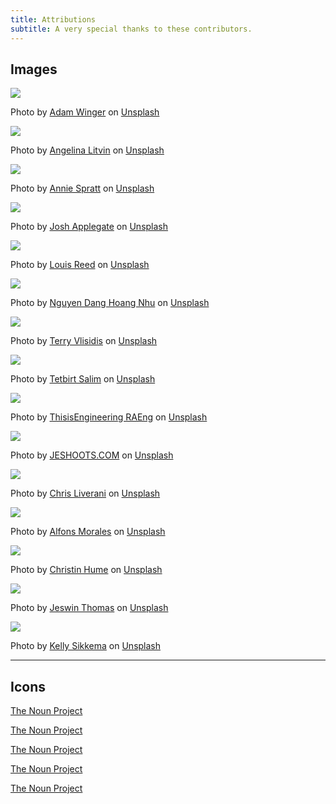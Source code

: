 ```yaml
---
title: Attributions
subtitle: A very special thanks to these contributors.
---
```

<div class="text-center">

## Images

![](/static/img/adam-winger-7fF0iei80AQ-unsplash_small.jpg)

Photo by [Adam Winger](https://unsplash.com/@awcreativeut?utm_source=unsplash&utm_medium=referral&utm_content=creditCopyText) on [Unsplash](https://unsplash.com/?utm_source=unsplash&utm_medium=referral&utm_content=creditCopyText)

![](/static/img/angelina-litvin-K3uOmmlQmOo-unsplash_small.jpg)

Photo by [Angelina Litvin](https://unsplash.com/@linalitvina?utm_source=unsplash&utm_medium=referral&utm_content=creditCopyText) on [Unsplash](https://unsplash.com/?utm_source=unsplash&utm_medium=referral&utm_content=creditCopyText)

![](/static/img/annie-spratt-4-4WPFLVhAY-unsplash_small.jpg)

Photo by [Annie Spratt](https://unsplash.com/@anniespratt?utm_source=unsplash&utm_medium=referral&utm_content=creditCopyText) on [Unsplash](https://unsplash.com/?utm_source=unsplash&utm_medium=referral&utm_content=creditCopyText)

![](/static/img/josh-applegate-p_KJvKVsH14-unsplash_small.jpg)

Photo by [Josh Applegate](https://unsplash.com/@joshapplegate?utm_source=unsplash&utm_medium=referral&utm_content=creditCopyText) on [Unsplash](https://unsplash.com/?utm_source=unsplash&utm_medium=referral&utm_content=creditCopyText)

![](/static/img/louis-reed-JeInkKlI2Po-unsplash_small.jpg)

Photo by [Louis Reed](https://unsplash.com/@_louisreed?utm_source=unsplash&utm_medium=referral&utm_content=creditCopyText) on [Unsplash](https://unsplash.com/?utm_source=unsplash&utm_medium=referral&utm_content=creditCopyText)

![](/static/img/nguyen-dang-hoang-nhu-cbEvoHbJnIE-unsplash_small.jpg)

Photo by [Nguyen Dang Hoang Nhu](https://unsplash.com/@nguyendhn?utm_source=unsplash&utm_medium=referral&utm_content=creditCopyText) on [Unsplash](https://unsplash.com/?utm_source=unsplash&utm_medium=referral&utm_content=creditCopyText)

![](/static/img/terry-vlisidis-RflgrtzU3Cw-unsplash_small.jpg)

Photo by [Terry Vlisidis](https://unsplash.com/@vlisidis?utm_source=unsplash&utm_medium=referral&utm_content=creditCopyText) on [Unsplash](https://unsplash.com/?utm_source=unsplash&utm_medium=referral&utm_content=creditCopyText)

![](/static/img/tetbirt-salim-4LunKr1gTd8-unsplash_small.jpg)

Photo by [Tetbirt Salim](https://unsplash.com/@salimtetbirt?utm_source=unsplash&utm_medium=referral&utm_content=creditCopyText) on [Unsplash](https://unsplash.com/?utm_source=unsplash&utm_medium=referral&utm_content=creditCopyText)

![](/static/img/thisisengineering-raeng-h6gCRTCxM7o-unsplash_small.jpg)

Photo by [ThisisEngineering RAEng](https://unsplash.com/@thisisengineering?utm_source=unsplash&utm_medium=referral&utm_content=creditCopyText) on [Unsplash](https://unsplash.com/?utm_source=unsplash&utm_medium=referral&utm_content=creditCopyText)

![](/static/img/jeshoots-com-5EKw8Z7CgE4-unsplash_small.jpg)

Photo by [JESHOOTS.COM](https://unsplash.com/@jeshoots?utm_source=unsplash&utm_medium=referral&utm_content=creditCopyText) on [Unsplash](https://unsplash.com/s/photos/math?utm_source=unsplash&utm_medium=referral&utm_content=creditCopyText)

![](/static/img/chris-liverani-ViEBSoZH6M4-unsplash_small.jpg)

Photo by [Chris Liverani](https://unsplash.com/@chrisliverani?utm_source=unsplash&utm_medium=referral&utm_content=creditCopyText) on [Unsplash](https://unsplash.com/s/photos/math?utm_source=unsplash&utm_medium=referral&utm_content=creditCopyText)

![](/static/img/alfons-morales-yyql_hMRVBw-unsplash_small.jpg)

Photo by [Alfons Morales](https://unsplash.com/@alfonsmc10?utm_source=unsplash&utm_medium=referral&utm_content=creditCopyText) on [Unsplash](https://unsplash.com/?utm_source=unsplash&utm_medium=referral&utm_content=creditCopyText)
  
![](/static/img/christin-hume-Hcfwew744z4-unsplash_small.jpg)

Photo by [Christin Hume](https://unsplash.com/@christinhumephoto?utm_source=unsplash&utm_medium=referral&utm_content=creditCopyText) on [Unsplash](https://unsplash.com/?utm_source=unsplash&utm_medium=referral&utm_content=creditCopyText)
  
![](/static/img/jeswin-thomas-hecib2an4T4-unsplash_small.jpg)

Photo by [Jeswin Thomas](https://unsplash.com/@jeswinthomas?utm_source=unsplash&utm_medium=referral&utm_content=creditCopyText) on [Unsplash](https://unsplash.com/?utm_source=unsplash&utm_medium=referral&utm_content=creditCopyText)

![](/static/img/kelly-sikkema-4FwEuaWFxgE-unsplash_small.jpg)

Photo by [Kelly Sikkema](https://unsplash.com/@kellysikkema?utm_source=unsplash&utm_medium=referral&utm_content=creditCopyText) on [Unsplash](https://unsplash.com/?utm_source=unsplash&utm_medium=referral&utm_content=creditCopyText)
  
  
<hr/>

## Icons

<div class="icon-atomic text-3xl"></div>

[The Noun Project](https://thenounproject.com/search/?q=atom&i=1418160)

<div class="icon-book text-3xl"></div>

[The Noun Project](https://thenounproject.com/term/book/117517/)

<div class="icon-eye_closed text-3xl"></div>

[The Noun Project](https://thenounproject.com/term/eye-closed/655328)

<div class="icon-eye_open text-3xl"></div>

[The Noun Project](https://thenounproject.com/term/eye/655334)

<div class="icon-math text-3xl"></div>

[The Noun Project](https://thenounproject.com/term/math/3025346 )

</div>